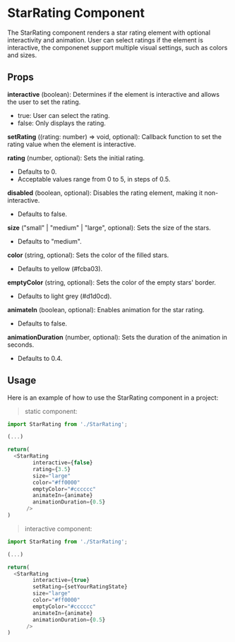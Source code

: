 # StarRating Component

The StarRating component renders a star rating element with optional interactivity and animation. User can select ratings if the element is interactive, the componenet support multiple visual settings, such as colors and sizes.

## Props

**interactive** (boolean): Determines if the element is interactive and allows the user to set the rating.

- true: User can select the rating.
- false: Only displays the rating.

**setRating** ((rating: number) => void, optional): Callback function to set the rating value when the element is interactive.

**rating** (number, optional): Sets the initial rating.

- Defaults to 0.
- Acceptable values range from 0 to 5, in steps of 0.5.

**disabled** (boolean, optional): Disables the rating element, making it non-interactive.

- Defaults to false.

**size** ("small" | "medium" | "large", optional): Sets the size of the stars.

- Defaults to "medium".

**color** (string, optional): Sets the color of the filled stars.

- Defaults to yellow (#fcba03).

**emptyColor** (string, optional): Sets the color of the empty stars' border.

- Defaults to light grey (#d1d0cd).

**animateIn** (boolean, optional): Enables animation for the star rating.

- Defaults to false.

**animationDuration** (number, optional): Sets the duration of the animation in seconds.

- Defaults to 0.4.

## Usage

Here is an example of how to use the StarRating component in a project:

> static component:

```js
import StarRating from './StarRating';

(...)

return(
  <StarRating
        interactive={false}
        rating={3.5}
        size="large"
        color="#ff0000"
        emptyColor="#cccccc"
        animateIn={animate}
        animationDuration={0.5}
      />
)
```

> interactive component:

```js
import StarRating from './StarRating';

(...)

return(
  <StarRating
        interactive={true}
        setRating={setYourRatingState}
        size="large"
        color="#ff0000"
        emptyColor="#cccccc"
        animateIn={animate}
        animationDuration={0.5}
      />
)
```
